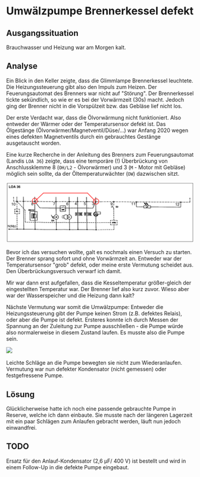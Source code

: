 # Umwälzpumpe Brennerkessel defekt

## Ausgangssituation

Brauchwasser und Heizung war am Morgen kalt.

## Analyse

Ein Blick in den Keller zeigte, dass die Glimmlampe Brennerkessel leuchtete. Die Heizungssteuerung gibt also den Impuls zum Heizen. Der Feuerungsautomat des Brenners war nicht auf "Störung". Der Brennerkessel tickte sekündlich, so wie er es bei der Vorwärmzeit (30s) macht. Jedoch ging der Brenner nicht in die Vorspülzeit bzw. das Gebläse lief nicht los.

Der erste Verdacht war, dass die Ölvorwärmung nicht funktioniert. Also entweder der Wärmer oder der Temperatursensor defekt ist. Das Ölgestänge (Ölvorwärmer/Magnetventil/Düse/...) war Anfang 2020 wegen eines defekten Magnetventils durch ein gebrauchtes Gestänge ausgetauscht worden.

Eine kurze Recherche in der Anleitung des Brenners zum Feuerungsautomat (Landis `LOA 36`) zeigte, dass eine temporäre (!) Überbrückung von Anschlussklemme 8 (`OH/L2` - Ölvorwärmer) und 3 (`M` - Motor mit Gebläse) möglich sein sollte, da der Öltemperaturwächter (`OW`) dazwischen sitzt.

![](./assets/2022-11-06%20Feuerungsautomat.png)

Bevor ich das versuchen wollte, galt es nochmals einen Versuch zu starten. Der Brenner sprang sofort und ohne Vorwärmzeit an. Entweder war der Temperatursensor "grob" defekt, oder meine erste Vermutung scheidet aus. Den Überbrückungsversuch verwarf ich damit.

Mir war dann erst aufgefallen, dass die Kesseltemperatur größer-gleich der eingestellten Temperatur war. Der Brenner lief also kurz zuvor. Wieso aber war der Wasserspeicher und die Heizung dann kalt?

Nächste Vermutung war somit die Umwälzpumpe: Entweder die Heizungssteuerung gibt der Pumpe keinen Strom (z.B. defektes Relais), oder aber die Pumpe ist defekt. Ersteres konnte ich durch Messen der Spannung an der Zuleitung zur Pumpe ausschließen - die Pumpe würde also normalerweise in diesem Zustand laufen. Es musste also die Pumpe sein.

![](./assets/2022-11-06%20Umwälzpumpe.jpg)

Leichte Schläge an die Pumpe bewegten sie nicht zum Wiederanlaufen. Vermutung war nun defekter Kondensator (nicht gemessen) oder festgefressene Pumpe.

## Lösung

Glücklicherweise hatte ich noch eine passende gebrauchte Pumpe in Reserve, welche ich dann einbaute. Sie musste nach der längeren Lagerzeit mit ein paar Schlägen zum Anlaufen gebracht werden, läuft nun jedoch einwandfrei.

## TODO

Ersatz für den Anlauf-Kondensator (2,6 µF/ 400 V) ist bestellt und wird in einem Follow-Up in die defekte Pumpe eingebaut.

